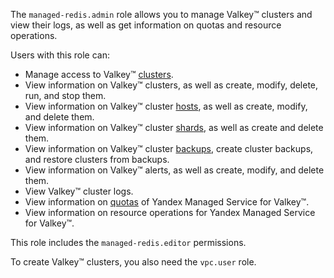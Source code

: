 The `managed-redis.admin` role allows you to manage Valkey™ clusters and view their logs, as well as get information on quotas and resource operations.

Users with this role can:
* Manage access to Valkey™ [clusters](../../managed-redis/concepts/index.md).
* View information on Valkey™ clusters, as well as create, modify, delete, run, and stop them.
* View information on Valkey™ cluster [hosts](../../managed-redis/concepts/instance-types.md), as well as create, modify, and delete them.
* View information on Valkey™ cluster [shards](../../managed-redis/concepts/sharding.md), as well as create and delete them.
* View information on Valkey™ cluster [backups](../../managed-redis/concepts/backup.md), create cluster backups, and restore clusters from backups.
* View information on Valkey™ alerts, as well as create, modify, and delete them.
* View Valkey™ cluster logs.
* View information on [quotas](../../managed-redis/concepts/limits.md#mrd-quotas) of Yandex Managed Service for Valkey™.
* View information on resource operations for Yandex Managed Service for Valkey™.

This role includes the `managed-redis.editor` permissions.

To create Valkey™ clusters, you also need the `vpc.user` role.
